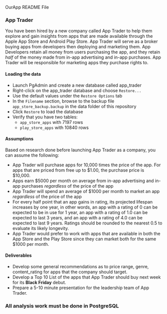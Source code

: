 OurApp README File

### App Trader

You have been hired by a new company called App Trader to help them explore and gain insights from apps that are made available through the Apple App Store and Android Play Store. App Trader will serve as a broker buying apps from developers then deploying and marketing them. App Developers retain all money from users purchasing the app, and they retain _half_ of the money made from in-app advertising and in-app purchases. App Trader will be responsible for marketing apps they purchase rights to.

#### Loading the data
- Launch PgAdmin and create a new database called app_trader
- Right-click on the app_trader database and choose `Restore...`
- Use the default values under the `Restore Options` tab
- In the `Filename` section, browse to the backup file `app_store_backup.backup` in the data folder of this repository
- Click `Restore` to load the database 
- Verify that you have two tables:
    - `app_store_apps` with 7197 rows
    - `play_store_apps` with 10840 rows


#### Assumptions
Based on research done before launching App Trader as a company, you can assume the following:
- App Trader will purchase apps for 10,000 times the price of the app. For apps that are priced from free up to $1.00, the purchase price is $10,000.
- Apps earn $5000 per month on average from in-app advertising and in-app purchases _regardless_ of the price of the app
- App Trader will spend an average of $1000 per month to market an app _regardless_ of the price of the app
- For every half point that an app gains in rating, its projected lifespan increases by one year, in other words, an app with a rating of 0 can be expected to be in use for 1 year, an app with a rating of 1.0 can be expected to last 3 years, and an app with a rating of 4.0 can be expected to last 9 years. Ratings should be rounded to the nearest 0.5 to evaluate its likely longevity.
- App Trader would prefer to work with apps that are available in both the App Store and the Play Store since they can market both for the same $1000 per month. 

#### Deliverables
- Develop some general recommendations as to price range, genre, content_rating for apps that the company should target.
- Develop a Top 10 List of the apps that App Trader should buy next week for its **Black Friday** debut.
- Prepare a 5-10 minute presentation for the leadership team of App Trader.



### All analysis work must be done in PostgreSQL

